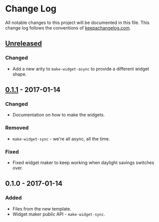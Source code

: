 # Change Log
All notable changes to this project will be documented in this file. This change log follows the conventions of [keepachangelog.com](http://keepachangelog.com/).

## [Unreleased]
### Changed
- Add a new arity to `make-widget-async` to provide a different widget shape.

## [0.1.1] - 2017-01-14
### Changed
- Documentation on how to make the widgets.

### Removed
- `make-widget-sync` - we're all async, all the time.

### Fixed
- Fixed widget maker to keep working when daylight savings switches over.

## 0.1.0 - 2017-01-14
### Added
- Files from the new template.
- Widget maker public API - `make-widget-sync`.

[Unreleased]: https://github.com/your-name/hotdogmachine/compare/0.1.1...HEAD
[0.1.1]: https://github.com/your-name/hotdogmachine/compare/0.1.0...0.1.1
